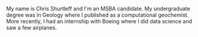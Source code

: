 My name is Chris Shurtleff and I'm an MSBA candidate.
My undergraduate degree was in Geology where I published as a computational geochemist.
More recently, I had an internship with Boeing where I did data science and saw a few airplanes.
